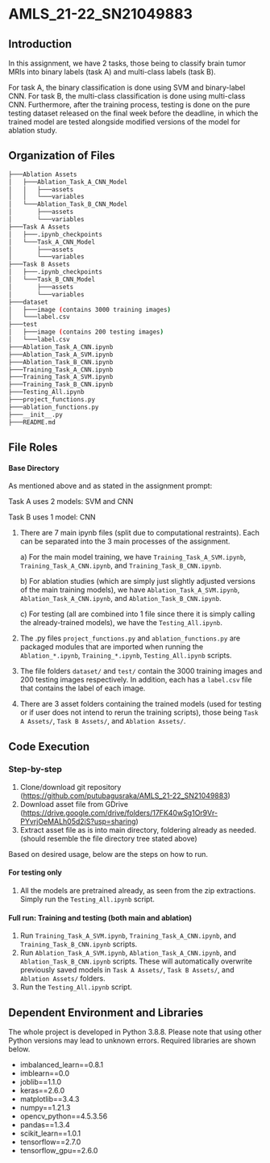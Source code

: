 # AMLS_21-22_SN21049883

## Introduction

In this assignment, we have 2 tasks, those being to classify brain tumor MRIs into binary labels (task A) and multi-class labels (task B).

For task A, the binary classification is done using SVM and binary-label CNN. For task B, the multi-class classification is done using multi-class CNN.
Furthermore, after the training process, testing is done on the pure testing dataset released on the final week before the deadline, in which the trained model are tested alongside modified versions of the model for ablation study.

## Organization of Files
```bash
├───Ablation Assets
│   ├───Ablation_Task_A_CNN_Model
│   │   ├───assets
│   │   └───variables
│   └───Ablation_Task_B_CNN_Model
│       ├───assets
│       └───variables
├───Task A Assets
│   ├───.ipynb_checkpoints
│   └───Task_A_CNN_Model
│       ├───assets
│       └───variables
├───Task B Assets
│   ├───.ipynb_checkpoints
│   └───Task_B_CNN_Model
│       ├───assets
│       └───variables
├───dataset
│   ├───image (contains 3000 training images)
│   └───label.csv
├───test
│   ├───image (contains 200 testing images)
│   └───label.csv
├───Ablation_Task_A_CNN.ipynb
├───Ablation_Task_A_SVM.ipynb
├───Ablation_Task_B_CNN.ipynb
├───Training_Task_A_CNN.ipynb
├───Training_Task_A_SVM.ipynb
├───Training_Task_B_CNN.ipynb
├───Testing_All.ipynb
├───project_functions.py
├───ablation_functions.py
├───__init__.py
├───README.md
```
## File Roles
#### Base Directory
As mentioned above and as stated in the assignment prompt:

Task A uses 2 models: SVM and CNN

Task B uses 1 model: CNN

1) There are 7 main ipynb files (split due to computational restraints). Each can be separated into the 3 main processes of the assignment.

    a) For the main model training, we have `Training_Task_A_SVM.ipynb`, `Training_Task_A_CNN.ipynb`, and `Training_Task_B_CNN.ipynb`.
    
    b) For ablation studies (which are simply just slightly adjusted versions of the main training models), we have `Ablation_Task_A_SVM.ipynb`, `Ablation_Task_A_CNN.ipynb`, and `Ablation_Task_B_CNN.ipynb`. 

    c) For testing (all are combined into 1 file since there it is simply calling the already-trained models), we have the `Testing_All.ipynb`.

2) The .py files `project_functions.py` and  `ablation_functions.py` are packaged modules that are imported when running the `Ablation_*.ipynb`,
    `Training_*.ipynb`, `Testing_All.ipynb` scripts.

3) The file folders `dataset/` and `test/` contain the 3000 training images and 200 testing images respectively. In addition, each has a `label.csv` file that contains the label of each image.

4) There are 3 asset folders containing the trained models (used for testing or if user does not intend to rerun the training scripts), those being `Task A Assets/`, `Task B Assets/`, and `Ablation Assets/`.

## Code Execution

### Step-by-step

1) Clone/download git repository (https://github.com/putubagusraka/AMLS_21-22_SN21049883)
2) Download asset file from GDrive (https://drive.google.com/drive/folders/17FK40wSg1Or9Vr-PYvrjOeMALh05d2iS?usp=sharing)
3) Extract asset file as is into main directory, foldering already as needed. (should resemble the file directory tree stated above)

Based on desired usage, below are the steps on how to run.

#### For testing only
1) All the models are pretrained already, as seen from the zip extractions. Simply run the `Testing_All.ipynb` script.

#### Full run: Training and testing (both main and ablation)
1) Run `Training_Task_A_SVM.ipynb`, `Training_Task_A_CNN.ipynb`, and `Training_Task_B_CNN.ipynb` scripts.
2) Run `Ablation_Task_A_SVM.ipynb`, `Ablation_Task_A_CNN.ipynb`, and `Ablation_Task_B_CNN.ipynb` scripts. 
    These will automatically overwrite previously saved models in `Task A Assets/`, `Task B Assets/`, and `Ablation Assets/` folders.
3) Run the `Testing_All.ipynb` script.

## Dependent Environment and Libraries

The whole project is developed in Python 3.8.8. Please note that using other Python versions may lead to unknown errors. Required libraries are shown below.
* imbalanced_learn==0.8.1
* imblearn==0.0
* joblib==1.1.0
* keras==2.6.0
* matplotlib==3.4.3
* numpy==1.21.3
* opencv_python==4.5.3.56
* pandas==1.3.4
* scikit_learn==1.0.1
* tensorflow==2.7.0
* tensorflow_gpu==2.6.0
